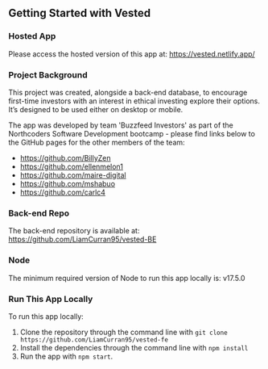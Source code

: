 ## Getting Started with Vested

### Hosted App

Please access the hosted version of this app at: https://vested.netlify.app/

### Project Background

This project was created, alongside a back-end database, to encourage first-time investors with an interest in ethical investing explore their options. It’s designed to be used either on desktop or mobile.

The app was developed by team 'Buzzfeed Investors' as part of the Northcoders Software Development bootcamp - please find links below to the GitHub pages for the other members of the team:

* https://github.com/BillyZen
* https://github.com/ellenmelon1
* https://github.com/maire-digital
* https://github.com/mshabuo
* https://github.com/carlc4

### Back-end Repo

The back-end repository is available at: https://github.com/LiamCurran95/vested-BE

### Node

The minimum required version of Node to run this app locally is: v17.5.0

### Run This App Locally

To run this app locally:

1. Clone the repository through the command line with `git clone https://github.com/LiamCurran95/vested-fe`
2. Install the dependencies through the command line with `npm install`
3. Run the app with `npm start`.
